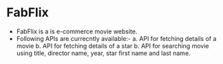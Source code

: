# FabFlix
- FabFlix is a is e-commerce movie website.
- Following APIs are currecntly available:-
    a. API for fetching details of a movie
    b. API for fetching details of a star
    b. API for searching movie using title, director name, year, star first name and last name.
    
